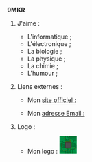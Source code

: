 **9MKR**

1. J'aime :
    * L'informatique ;
    * L'électronique ;
    * La biologie ;
    * La physique ;
    * La chimie ;
    * L'humour ;

2. Liens externes :

     - Mon [site officiel : ](https://9mkr-pages.github.io/9MKR/)
   
     - Mon [adresse Email : ](mailto:9mkr.wiki@gmail.com)

 4. Logo :
     - Mon logo :  ![Image](9MKR-small.png "Mon logo")
